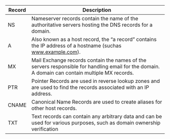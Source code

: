 | Record | Description |
| ----- | ----- |
| NS | Nameserver records contain the name of the authoritative servers hosting the DNS records for a domain. |
| A | Also known as a host record, the “a record” contains the IP address of a hostname (suchas www.example.com). |
| MX | Mail Exchange records contain the names of the servers responsible for handling email for the domain. A domain can contain multiple MX records. |
| PTR | Pointer Records are used in reverse lookup zones and are used to find the records associated with an IP address. |
| CNAME | Canonical Name Records are used to create aliases for other host records. |
| TXT | Text records can contain any arbitrary data and can be used for various purposes, such as domain ownership verification |